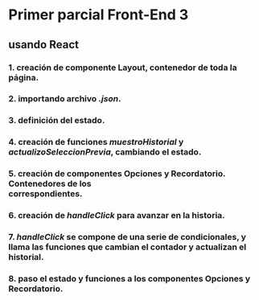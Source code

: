 # Primer parcial Front-End 3
## usando React
### **1.** creación de componente Layout, contenedor de toda la página.
### **2.** importando archivo *.json*.
### **3.** definición del estado.
### **4.** creación de funciones *muestroHistorial* y *actualizoSeleccionPrevia*, cambiando el estado.
### **5.** creación de componentes Opciones y Recordatorio. Contenedores de los <div> correspondientes.
### **6.** creación de *handleClick* para avanzar en la historia.
### **7.** *handleClick* se compone de una serie de condicionales, y llama las funciones que cambian el contador y actualizan el historial.
### **8.** paso el estado y funciones a los componentes Opciones y Recordatorio.